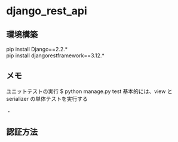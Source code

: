 # django_rest_api

## 環境構築

pip install Django==2.2.\*  
pip install djangorestframework==3.12.\*

## メモ

ユニットテストの実行
$ python manage.py test
基本的には、view と serializer の単体テストを実行する

・

## 認証方法
